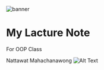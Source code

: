 ![banner](https://wallpapers.com/images/hd/tree-background-e7n2n1q2cshorl07.jpg)
# My Lacture Note

For OOP Class

Nattawat Mahachanawong
![Alt Text]([https://media.giphy.com/media/vFKqnCdLPNOKc/giphy.gif](https://media0.giphy.com/media/v1.Y2lkPTc5MGI3NjExaDA5cnh5azF3NHF3aWQ2Ym84djduem5vem80dGpiNnN0bTg0dm9ubCZlcD12MV9pbnRlcm5hbF9naWZfYnlfaWQmY3Q9Zw/sJWNLTclcvVmw/giphy.gif)https://media0.giphy.com/media/v1.Y2lkPTc5MGI3NjExaDA5cnh5azF3NHF3aWQ2Ym84djduem5vem80dGpiNnN0bTg0dm9ubCZlcD12MV9pbnRlcm5hbF9naWZfYnlfaWQmY3Q9Zw/sJWNLTclcvVmw/giphy.gif)
